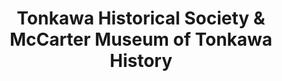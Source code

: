 ---
layout: repo
title: "Tonkawa Historical Society & McCarter Museum of Tonkawa History"
id: 24694
permalink: repos/24694/
---
